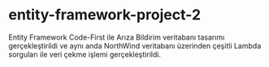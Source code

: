 # entity-framework-project-2
Entity Framework Code-First ile Arıza Bildirim veritabanı tasarımı gerçekleştirildi ve aynı anda NorthWind veritabanı üzerinden çeşitli Lambda sorguları ile veri çekme işlemi gerçekleştirildi.

